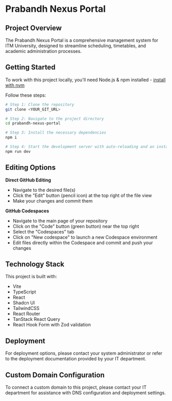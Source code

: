 # Prabandh Nexus Portal

## Project Overview

The Prabandh Nexus Portal is a comprehensive management system for ITM University, designed to streamline scheduling, timetables, and academic administration processes.

## Getting Started

To work with this project locally, you'll need Node.js & npm installed - [install with nvm](https://github.com/nvm-sh/nvm#installing-and-updating)

Follow these steps:

```sh
# Step 1: Clone the repository
git clone <YOUR_GIT_URL>

# Step 2: Navigate to the project directory
cd prabandh-nexus-portal

# Step 3: Install the necessary dependencies
npm i

# Step 4: Start the development server with auto-reloading and an instant preview
npm run dev
```

## Editing Options

**Direct GitHub Editing**
- Navigate to the desired file(s)
- Click the "Edit" button (pencil icon) at the top right of the file view
- Make your changes and commit them

**GitHub Codespaces**
- Navigate to the main page of your repository
- Click on the "Code" button (green button) near the top right
- Select the "Codespaces" tab
- Click on "New codespace" to launch a new Codespace environment
- Edit files directly within the Codespace and commit and push your changes

## Technology Stack

This project is built with:

- Vite
- TypeScript
- React
- Shadcn UI
- TailwindCSS
- React Router
- TanStack React Query
- React Hook Form with Zod validation

## Deployment

For deployment options, please contact your system administrator or refer to the deployment documentation provided by your IT department.

## Custom Domain Configuration

To connect a custom domain to this project, please contact your IT department for assistance with DNS configuration and deployment settings.
